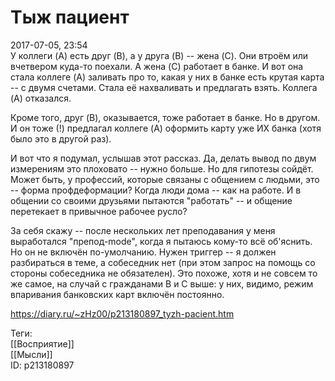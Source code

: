 Тыж пациент
============

   
 2017-07-05, 23:54   
  У коллеги (A) есть друг (B), а у друга (B) -- жена (C). Они втроём или вчетвером куда-то поехали. А жена (C) работает в банке. И вот она стала коллеге (A) заливать про то, какая у них в банке есть крутая карта -- с двумя счетами. Стала её нахваливать и предлагать взять. Коллега (A) отказался.   
   
 Кроме того, друг (B), оказывается, тоже работает в банке. Но в другом. И он тоже (!) предлагал коллеге (A) оформить карту уже ИХ банка (хотя было это в другой раз).   
   
 И вот что я подумал, услышав этот рассказ. Да, делать вывод по двум измерениям это плоховато -- нужно больше. Но для гипотезы сойдёт. Может быть, у профессий, которые связаны с общением с людьми, это -- форма профдеформации? Когда люди дома -- как на работе. И в общении со своими друзьями пытаются "работать" -- и общение перетекает в привычное рабочее русло?   
   
 За себя скажу -- после нескольких лет преподавания у меня выработался "препод-mode", когда я пытаюсь кому-то всё об'яснить. Но он не включён по-умолчанию. Нужен триггер -- я должен разбираться в теме, а собеседник нет (при этом запрос на помощь со стороны собеседника не обязателен). Это похоже, хотя и не совсем то же самое, на случай с гражданами B и C выше: у них, видимо, режим впаривания банковских карт включён постоянно.   
    
 <https://diary.ru/~zHz00/p213180897_tyzh-pacient.htm>   
   
 Теги:   
 [[Восприятие]]   
 [[Мысли]]   
 ID: p213180897